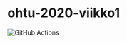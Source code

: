 # ohtu-2020-viikko1

![GitHub Actions](https://github.com/silmish/ohtu-viikko1-s2020/workflows/Java%20CI%20with%20Gradle/badge.svg)
